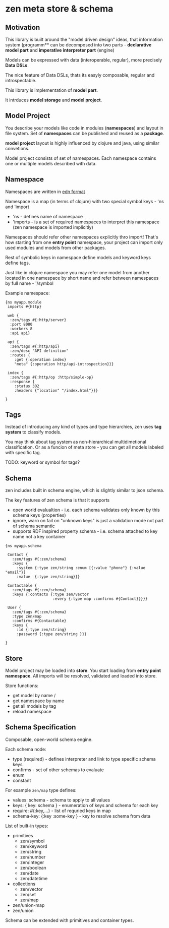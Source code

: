 # zen meta store & schema

## Motivation

This library is built around the "model driven design" ideas, that information
system (programm** can be decomposed into two parts -
**declarative model part** and **imperative interpreter part** (engine)

Models can be expressed with data (interoperable, regular),
more precisely **Data DSLs**.

The nice feature of Data DSLs, thats its easyly composable, regular and introspectable.

This library is implementation of **model part**.

It intrduces **model storage** and **model project**.


## Model Project

You describe your models like code in modules (**namespaces**)
and layout in file system. Set of **namespaces** can be published
and reused as a **package**.

**model project** layout is highly influenced by clojure and java,
using similar convetions.

Model project consists of set of namespaces.
Each namespace contains one or multiple models described with data.

## Namespace

Namespaces are written in [edn format]()

Namespace is a map (in terms of clojure)
with two special symbol keys  - 'ns  and 'import

* 'ns - defines name of namespace
* 'imports - is a set of required namespaces to interpret this namespace (zen namespace is imported implicitly)

Namespaces should refer other namespaces explicitly thro import!
That's how starting from one **entry point** namespace,
your project can import only used modules and models from other packages.

Rest of symbolic keys in namespace define models and keyword keys define tags.

Just like in clojure namespace you may refer one model from another located in one namespace
by short name and refer between namespaces by full name - '<namespace>/symbol 

Example namespace:

```edn
{ns myapp.module
 imports #{http}
 
 web {
  :zen/tags #{:http/server}
  :port 8080
  :workers 8
  :api api}
 
 api {
  :zen/tags #{:http/api}
  :zen/desc "API definition"
  :routes {
    :get {:operation index}
    "meta" {:operation http/api-introspection}}}

 index {
  :zen/tags #{:http/op :http/simple-op}
  :response {
    :status 302
    :headers {"location" "/index.html"}}}

}
```



## Tags

Instead of introducing any kind of types and type hierarchies,
zen uses **tag system** to classify models.

You may think about tag system as non-hierarchical multidimetional classification.
Or as a funcion of meta store - you can get all models labeled with specific tag.


TODO: keyword or symbol for tags?


## Schema

zen includes built in schema engine,
which is slightly similar to json schema.

The key features of zen schema is that it supports

* open world evalualtion - i.e. each schema validates only known by this schema keys (properties)
* ignore, warn on fail on "unknown keys" is just a validation mode not part of schema semantic
* supports RDF inspired property schema - i.e. schema attached to key name not a key container

```
{ns myapp.schema

 Contact {
   :zen/tags #{:zen/schema}
   :keys {
     :system {:type zen/string :enum [{:value "phone"} {:value "email"}]
     :value  {:type zen/string}}}

 Contactable {
   :zen/tags #{:zen/schema}
   :keys {:contacts {:type zen/vector 
                     :every {:type map :confirms #{Contact}}}}}

 User {
   :zen/tags #{:zen/schema}
   :type zen/map
   :confirms #{Contactable}
   :keys {
     :id {:type zen/string}
     :password {:type zen/string }}}

}
```

## Store

Model project may be loaded into **store**.
You start loading from **entry point namespace**.
All imports will be resolved, validated and loaded into store.

Store functions:
* get model by name <ns>/<name>
* get namespace by name
* get all models by tag
* reload namespace


## Schema Specification

Composable, open-world schema engine.

Each schema node:

* type (required) - defines interpreter and link to type specific schema keys
* confirms - set of other schemas to evaluate
* enum
* constant


For example `zen/map` type defines:

* values:  schema - schema to apply to all values
* keys: { key: schema } - enumeration of keys and schema for each key
* require: #{:key,...} - list of requried keys in map
* schema-key: {:key :some-key } - key to resolve schema from data


List of built-in types:

* primitives
  * zen/symbol
  * zen/keyword
  * zen/string
  * zen/number
  * zen/integer
  * zen/boolean
  * zen/date
  * zen/datetime
* collections
  * zen/vector
  * zen/set
  * zen/map
* zen/union-map
* zen/union

Schema can be extended with primitives and container types.
